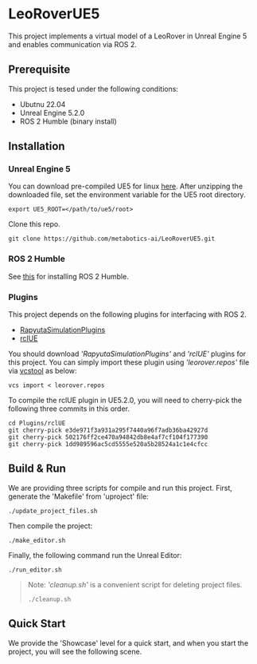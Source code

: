 # LeoRoverUE5
This project implements a virtual model of a LeoRover in Unreal Engine 5 and enables communication via ROS 2.


## Prerequisite
This project is tesed under the following conditions:
- Ubutnu 22.04
- Unreal Engine 5.2.0
- ROS 2 Humble (binary install)

## Installation
### Unreal Engine 5
You can download pre-compiled UE5 for linux [here](https://www.unrealengine.com/en-US/linux). After unzipping the downloaded file,  set the environment variable for the UE5 root directory.
```
export UE5_ROOT=</path/to/ue5/root>
```
Clone this repo.
```
git clone https://github.com/metabotics-ai/LeoRoverUE5.git
```

### ROS 2 Humble
See [this](https://docs.ros.org/en/humble/Installation/Ubuntu-Install-Debians.html) for installing ROS 2 Humble.

### Plugins
This project depends on the following plugins for interfacing with ROS 2.
- [RapyutaSimulationPlugins](https://github.com/rapyuta-robotics/RapyutaSimulationPlugins)
- [rclUE](https://github.com/rapyuta-robotics/rclUE)

You should download *'RapyutaSimulationPlugins'* and *'rclUE'* plugins for this project. You can simply import these plugin using *'leorover.repos'* file via [vcstool](https://pypi.org/project/vcstool/) as below:
```
vcs import < leorover.repos
```

To compile the rclUE plugin in UE5.2.0, you will need to cherry-pick the following three commits in this order.
```
cd Plugins/rclUE
git cherry-pick e3de971f3a931a295f7440a96f7adb36ba42927d
git cherry-pick 502176ff2ce470a94842db8e4af7cf104f177390
git cherry-pick 1dd989596ac5cd5555e520a5b28524a1c1e4cfcc
```

## Build & Run
We are providing three scripts for compile and run this project. First, generate the 'Makefile' from 'uproject' file:
```
./update_project_files.sh
```
Then compile the project:
```
./make_editor.sh
```
Finally, the following command run the Unreal Editor:
```
./run_editor.sh
```

> Note: *'cleanup.sh'* is a convenient script for deleting project files.
> ```
> ./cleanup.sh
> ```

## Quick Start
We provide the 'Showcase' level for a quick start, and when you start the project, you will see the following scene.